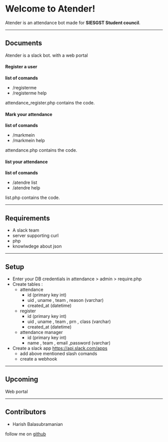 Welcome to Atender!
===================


Atender is an attendance bot made for **SIESGST Student council**. 

----------


Documents
-------------

Atender is a slack bot. with a web portal 



#### <i class="icon-plus"></i> Register a user

**list of comands**

 - /registerme  
 - /registerme help
 
 attendance_register.php contains the code.


#### <i class="icon-user"></i> Mark your attendance 
**list of comands**

- /markmein
- /markmein help
 
 attendance.php contains the code.


#### <i class="icon-list"></i> list your attendance

**list of comands**

- /atendre list
- /atendre help
 
list.php contains the code. 

----------


Requirements
-------------------

 - A slack team
 - server supporting curl 
 - php
 - knowlwdege about json

----------


Setup
-------------

 - Enter your DB credentials in attendance > admin > require.php
 - Create tables :
	 - attendance
		 - id (primary key int)
		 - uid , uname , team , reason  (varchar)
		 - created_at (datetime)
	 - register
		 - id (primary key int)
		 - uid , uname , team , prn , class  (varchar)
		 - created_at (datetime)
	 - attendance manager 
		 - id (primary key int)
		 - name , team , email ,password  (varchar)
 - Create a slack app
 https://api.slack.com/apps
	 - add above mentioned slash comands  
	 - create a webhook

	
 
	
----------


Upcoming
--------------------

Web portal

----------

Contributors
----------
- Harish Balasubramanian

 follow me on [github](https://github.com/harishb19)
